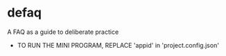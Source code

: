 # defaq
A FAQ as a guide to deliberate practice

* TO RUN THE MINI PROGRAM, REPLACE 'appid' in 'project.config.json' 
